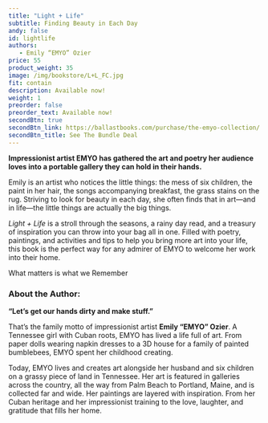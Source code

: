 ```yaml
---
title: "Light + Life"
subtitle: Finding Beauty in Each Day
andy: false
id: lightlife
authors:
   - Emily “EMYO” Ozier
price: 55
product_weight: 35
image: /img/bookstore/L+L_FC.jpg
fit: contain
description: Available now!
weight: 1
preorder: false
preorder_text: Available now!
secondBtn: true
secondBtn_link: https://ballastbooks.com/purchase/the-emyo-collection/
secondBtn_title: See The Bundle Deal
---
```


**Impressionist artist EMYO has gathered the art and poetry her audience loves into a portable gallery they can hold in their hands.**

Emily is an artist who notices the little things: the mess of six children, the paint in her hair, the songs accompanying breakfast, the grass stains on the rug. Striving to look for beauty in each day, she often finds that in art—and in life—the little things are actually the big things.

*Light + Life* is a stroll through the seasons, a rainy day read, and a treasury of inspiration you can throw into your bag all in one. Filled with poetry, paintings, and activities and tips to help you bring more art into your life, this book is the perfect way for any admirer of EMYO to welcome her work into their home.

What matters is
what we Remember


### About the Author:
**“Let’s get our hands dirty and make stuff.”**

That’s the family motto of impressionist artist **Emily “EMYO” Ozier**. A Tennessee girl with Cuban roots, EMYO has lived a life full of art. From paper dolls wearing napkin dresses to a 3D house for a family of painted bumblebees, EMYO spent her childhood creating. 

Today, EMYO lives and creates art alongside her husband and six children on a grassy piece of land in Tennessee. Her art is featured in galleries across the country, all the way from Palm Beach to Portland, Maine, and is collected far and wide. Her paintings are layered with inspiration. From her Cuban heritage and her impressionist training to the love, laughter, and gratitude that fills her home. 
